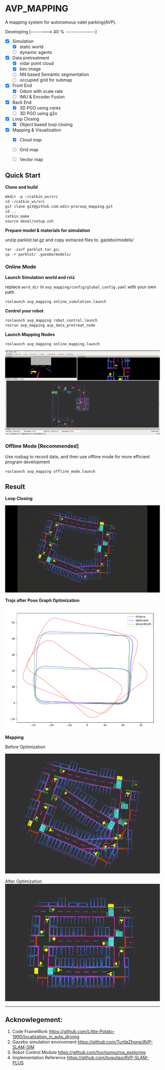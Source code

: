 # AVP_MAPPING

A mapping system for autonomous valet parking(AVP).

Developing [--------> 40 % ---------------]

- [x] Simulation
  - [x] static world
  - [ ] dynamic agents 
- [x] Data pretreatment
  - [x] vidar point cloud
  - [x] bev image
  - [ ] NN based Semantic segmentation
  - [ ] occupied grid for submap
- [x] Front End
  - [x] Odom with scale rate
  - [ ] IMU & Encoder Fusion
- [x] Back End
  - [x] 3D PGO using ceres
  - [ ] 3D PGO using g2o
- [x] Loop Closing
  - [x] Object based loop closing
- [x] Mapping & Visualization 
  - [x] Cloud map
  - [ ] Grid map
  - [ ] Vector map


## Quick Start

**Clone and build**
 
```shell
mkdir -p ~/catkin_ws/src
cd ~/catkin_ws/src
git clone git@github.com:adin-pro/avp_mapping.git
cd ..
catkin_make
source devel/setup.zsh
```

**Prepare model & materials for simulation**

unzip parklot.tar.gz and copy extraced files to .gazebo/models/

```shell
tar -zxvf parklot.tar.gz;
cp -r parklot/ .gazebo/models/
```

###  Online Mode

**Launch Simulation world and rviz**

replace `word_dir`  in `avp_mapping/config/global_config.yaml` with your own path

```shell
roslaunch avp_mapping online_simulation.launch
```

**Control your robot**

```shell
roslaunch avp_mapping robot_control.launch
rosrun avp_mapping avp_data_pretreat_node
```

**Launch Mapping Nodes**

```shell
roslaunch avp_mapping online_mapping.launch
```

![alt text](pics/online_simulation.png "rviz")



###  Offline Mode [Recommended]

Use rosbag to record data, and then use offline mode for more efficient program development

```shell
roslaunch avp_mapping offline_mode.launch
```


## Result

**Loop Closing**

![alt text](pics/looppose.gif "loop close")


**Trajs after Pose Graph Optimization**

![alt text](pics/pgo.png "pgo")

**Mapping**

Before Optimization

![alt text](pics/before_opt.png "before opt")

After Optimization
![alt text](pics/after_opt.png "after opt")

----

## Acknowlegement:

1. Code FrameWork https://github.com/Little-Potato-1990/localization_in_auto_driving
2. Gazebo simulation environment https://github.com/TurtleZhong/AVP-SLAM-SIM
3. Robot Control Module https://github.com/huchunxu/ros_exploring
4. Implementation Reference https://github.com/liuguitao/AVP-SLAM-PLUS
